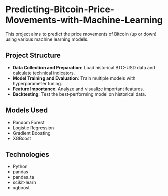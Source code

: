 # Predicting-Bitcoin-Price-Movements-with-Machine-Learning

This project aims to predict the price movements of Bitcoin (up or down) using various machine learning models.

## Project Structure

- **Data Collection and Preparation**: Load historical BTC-USD data and calculate technical indicators.
- **Model Training and Evaluation**: Train multiple models with hyperparameter tuning.
- **Feature Importance**: Analyze and visualize important features.
- **Backtesting**: Test the best-performing model on historical data.

## Models Used

- Random Forest
- Logistic Regression
- Gradient Boosting
- XGBoost

## Technologies

- Python
- pandas
- pandas_ta
- scikit-learn
- xgboost

